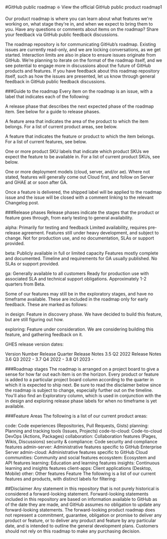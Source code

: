 #GitHub public roadmap
❇️ View the official GitHub public product roadmap1

Our product roadmap is where you can learn about what features we're working on, what stage they're in, and when we expect to bring them to you. Have any questions or comments about items on the roadmap? Share your feedback via GitHub public feedback discussions.

The roadmap repository is for communicating GitHub’s roadmap. Existing issues are currently read-only, and we are locking conversations, as we get started. Interaction limits are also in place to ensure issues originate from GitHub. We’re planning to iterate on the format of the roadmap itself, and we see potential to engage more in discussions about the future of GitHub products and features. If you have feedback about this roadmap repository itself, such as how the issues are presented, let us know through general feedback in GitHub public feedback discussions.

###Guide to the roadmap
Every item on the roadmap is an issue, with a label that indicates each of the following:

A release phase that describes the next expected phase of the roadmap item. See below for a guide to release phases.

A feature area that indicates the area of the product to which the item belongs. For a list of current product areas, see below.

A feature that indicates the feature or product to which the item belongs. For a list of current features, see below.

One or more product SKU labels that indicate which product SKUs we expect the feature to be available in. For a list of current product SKUs, see below.

One or more deployment models (cloud, server, and/or ae). Where not stated, features will generally come out Cloud first, and follow on Server and GHAE at or soon after GA.

Once a feature is delivered, the shipped label will be applied to the roadmap issue and the issue will be closed with a comment linking to the relevant Changelog post.

###Release phases
Release phases indicate the stages that the product or feature goes through, from early testing to general availability.

alpha: Primarily for testing and feedback
Limited availability, requires pre-release agreement. Features still under heavy development, and subject to change. Not for production use, and no documentation, SLAs or support provided.

beta: Publicly available in full or limited capacity
Features mostly complete and documented. Timeline and requirements for GA usually published. No SLAs or support provided.

ga: Generally available to all customers
Ready for production use with associated SLA and technical support obligations. Approximately 1-2 quarters from Beta.

Some of our features may still be in the exploratory stages, and have no timeframe available. These are included in the roadmap only for early feedback. These are marked as follows:

in design:
Feature in discovery phase. We have decided to build this feature, but are still figuring out how.

exploring:
Feature under consideration. We are considering building this feature, and gathering feedback on it.


GHES release version dates:

Version Number	Release Quarter	Release Notes
3.5	Q2 2022	Release Notes
3.6	Q3 2022	-
3.7	Q4 2022	-
3.8	Q1 2023	-

###Roadmap stages
The roadmap is arranged on a project board to give a sense for how far out each item is on the horizon. Every product or feature is added to a particular project board column according to the quarter in which it is expected to ship next. Be sure to read the disclaimer below since the roadmap is subject to change, especially further out on the timeline. You'll also find an Exploratory column, which is used in conjunction with the in design and exploring release phase labels for when no timeframe is yet available.



###Feature Areas
The following is a list of our current product areas:

code: Code experiences (Repositories, Pull Requests, Gists)
planning: Planning and tracking tools (Issues, Projects)
code-to-cloud: Code-to-cloud DevOps (Actions, Packages)
collaboration: Collaboration features (Pages, Wikis, Discussions)
security & compliance: Code security and compliance features
admin-server: Administrative features specific to GitHub Enterprise Server
admin-cloud: Administrative features specific to GitHub Cloud
communities: Community and social features
ecosystem: Ecosystem and API features
learning: Education and learning features
insights: Continuous learning and insights features
client-apps: Client applications (Desktop, Mobile)
other: Other features
Feature
The following is a list of our current features and products, with distinct labels for filtering:


##Disclaimer
Any statement in this repository that is not purely historical is considered a forward-looking statement. Forward-looking statements included in this repository are based on information available to GitHub as of the date they are made, and GitHub assumes no obligation to update any forward-looking statements. The forward-looking product roadmap does not represent a commitment, guarantee, obligation or promise to deliver any product or feature, or to deliver any product and feature by any particular date, and is intended to outline the general development plans. Customers should not rely on this roadmap to make any purchasing decision.
